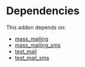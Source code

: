 # Dependencies

This addon depends on:

- [mass_mailing](https://github.com/bringout/oca-ocb-mail/tree/ab2c4369b062be9addbecff7b1f2cac76da18371/odoo-bringout-oca-ocb-mass_mailing)
- [mass_mailing_sms](https://github.com/bringout/oca-ocb-mail/tree/ab2c4369b062be9addbecff7b1f2cac76da18371/odoo-bringout-oca-ocb-mass_mailing_sms)
- [test_mail](https://github.com/bringout/oca-ocb-test/tree/87c5544aa868db7ba2f5f2156bc436a62b6a6bbb/odoo-bringout-oca-ocb-test_mail)
- [test_mail_sms](https://github.com/bringout/oca-ocb-mail/tree/ab2c4369b062be9addbecff7b1f2cac76da18371/odoo-bringout-oca-ocb-test_mail_sms)
